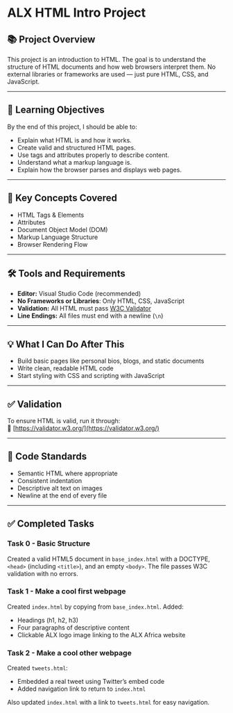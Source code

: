 # ALX HTML Intro Project

## 📚 Project Overview

This project is an introduction to HTML. The goal is to understand the structure of HTML documents and how web browsers interpret them. No external libraries or frameworks are used — just pure HTML, CSS, and JavaScript.

---

## 🎯 Learning Objectives

By the end of this project, I should be able to:

- Explain what HTML is and how it works.
- Create valid and structured HTML pages.
- Use tags and attributes properly to describe content.
- Understand what a markup language is.
- Explain how the browser parses and displays web pages.

---

## 🧠 Key Concepts Covered

- HTML Tags & Elements
- Attributes
- Document Object Model (DOM)
- Markup Language Structure
- Browser Rendering Flow

---

## 🛠️ Tools and Requirements

- **Editor:** Visual Studio Code (recommended)
- **No Frameworks or Libraries**: Only HTML, CSS, JavaScript
- **Validation:** All HTML must pass [W3C Validator](https://validator.w3.org/)
- **Line Endings:** All files must end with a newline (`\n`)

---

## 💡 What I Can Do After This

- Build basic pages like personal bios, blogs, and static documents
- Write clean, readable HTML code
- Start styling with CSS and scripting with JavaScript

---

## ✅ Validation

To ensure HTML is valid, run it through:  
🔗 [https://validator.w3.org/](https://validator.w3.org/)

---

## 🧼 Code Standards

- Semantic HTML where appropriate
- Consistent indentation
- Descriptive alt text on images
- Newline at the end of every file

---

## ✅ Completed Tasks

### Task 0 - Basic Structure

Created a valid HTML5 document in `base_index.html` with a DOCTYPE, `<head>` (including `<title>`), and an empty `<body>`. The file passes W3C validation with no errors.

### Task 1 - Make a cool first webpage

Created `index.html` by copying from `base_index.html`. Added:

- Headings (h1, h2, h3)
- Four paragraphs of descriptive content
- Clickable ALX logo image linking to the ALX Africa website

### Task 2 - Make a cool other webpage

Created `tweets.html`:

- Embedded a real tweet using Twitter’s embed code
- Added navigation link to return to `index.html`

Also updated `index.html` with a link to `tweets.html` for easy navigation.
